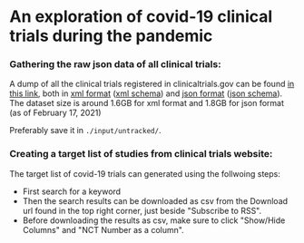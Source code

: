 # An exploration of covid-19 clinical trials during the pandemic

### Gathering the raw json data of all clinical trials:
A dump of all the clinical trials registered in clinicaltrials.gov can be found [in this link](https://clinicaltrials.gov/api/gui/ref/download_all), both in [xml format](https://ClinicalTrials.gov/AllAPIXML.zip) ([xml schema](https://clinicaltrials.gov/api/info/study_structure?fmt=XML)) and [json format](https://ClinicalTrials.gov/AllAPIJSON.zip) ([json schema](https://clinicaltrials.gov/api/info/study_structure?fmt=JSON)). The dataset size is around 1.6GB for xml format and 1.8GB for json format (as of February 17, 2021)

Preferably save it in `./input/untracked/`.

### Creating a target list of studies from clinical trials website:
The target list of covid-19 trials can generated using the follwoing steps:
- First search for a keyword
- Then the search results can be downloaded as csv from the Download url found in the top right corner, just beside "Subscribe to RSS".
- Before downloading the results as csv, make sure to click "Show/Hide Columns" and "NCT Number as a column".
